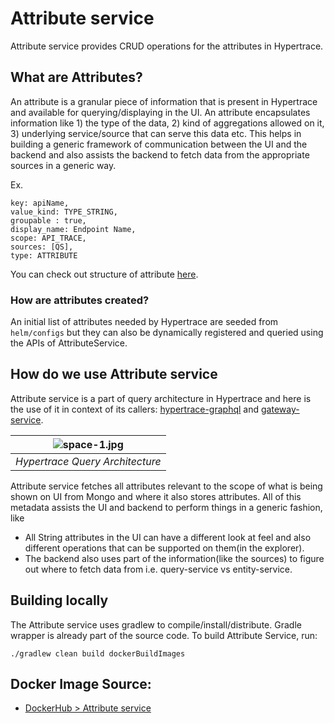 # Attribute service

Attribute service provides CRUD operations for the attributes in Hypertrace.

## What are Attributes?
An attribute is a granular piece of information that is present in Hypertrace and available for querying/displaying in the UI. An attribute encapsulates information like 1) the type of the data, 2) kind of aggregations allowed on it, 3) underlying service/source that can serve this data etc.
This helps in building a generic framework of communication between the UI and the backend and also assists the backend to fetch data from the appropriate sources in a generic way.

Ex.
```
key: apiName,
value_kind: TYPE_STRING,
groupable : true,
display_name: Endpoint Name,
scope: API_TRACE,
sources: [QS],
type: ATTRIBUTE
```

You can check out structure of attribute [here](https://github.com/hypertrace/attribute-service/blob/main/attribute-service-api/src/main/proto/org/hypertrace/core/attribute/service/v1/attribute_metadata.proto).

### How are attributes created?
An initial list of attributes needed by Hypertrace are seeded from `helm/configs` but they can also be dynamically registered and queried using the APIs of AttributeService.

## How do we use Attribute service

Attribute service is a part of query architecture in Hypertrace and here is the use of it in context of its callers: [hypertrace-graphql](https://github.com/hypertrace/hypertrace-graphql) and [gateway-service](https://github.com/hypertrace/gateway-service). 

| ![space-1.jpg](https://hypertrace-docs.s3.amazonaws.com/HT-query-architecture.png) | 
|:--:| 
| *Hypertrace Query Architecture* |

Attribute service fetches all attributes relevant to the scope of what is being shown on UI from Mongo and where it also stores attributes. All of this metadata assists the UI and backend to perform things in a generic fashion, like
- All String attributes in the UI can have a different look at feel and also different operations that can be supported on them(in the explorer).
- The backend also uses part of the information(like the sources) to figure out where to fetch data from i.e. query-service vs entity-service.

## Building locally
The Attribute service uses gradlew to compile/install/distribute. Gradle wrapper is already part of the source code. To build Attribute Service, run:

```
./gradlew clean build dockerBuildImages
```

## Docker Image Source:
- [DockerHub > Attribute service](https://hub.docker.com/r/hypertrace/attribute-service)



